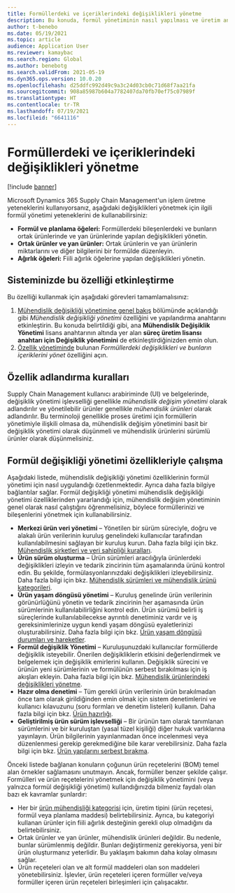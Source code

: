 ```yaml
---
title: Formüllerdeki ve içeriklerindeki değişiklikleri yönetme
description: Bu konuda, formül yönetiminin nasıl yapılması ve üretim ana verilerinin işlenmesine yapılan değişikliklerin nasıl yönetileceği açıklanmaktadır.
author: t-benebo
ms.date: 05/19/2021
ms.topic: article
audience: Application User
ms.reviewer: kamaybac
ms.search.region: Global
ms.author: benebotg
ms.search.validFrom: 2021-05-19
ms.dyn365.ops.version: 10.0.20
ms.openlocfilehash: d25ddfc992d49c9a3c24d03cb0c71d68f7aa21fa
ms.sourcegitcommit: 908a85987b604a7782407da70fb70ef75c07989f
ms.translationtype: HT
ms.contentlocale: tr-TR
ms.lasthandoff: 07/19/2021
ms.locfileid: "6641116"
---
```

# <a name="manage-changes-in-formulas-and-their-ingredients"></a>Formüllerdeki ve içeriklerindeki değişiklikleri yönetme

[!include [banner](../includes/banner.md)]

Microsoft Dynamics 365 Supply Chain Management'un işlem üretme yeteneklerini kullanıyorsanız, aşağıdaki değişiklikleri yönetmek için ilgili formül yönetimi yeteneklerini de kullanabilirsiniz:

- **Formül ve planlama öğeleri:** Formüllerdeki bileşenlerdeki ve bunların ortak ürünlerinde ve yan ürünlerinde yapılan değişiklikleri yönetin.
- **Ortak ürünler ve yan ürünler:** Ortak ürünlerin ve yan ürünlerin miktarlarını ve diğer bilgilerini bir formülde düzenleyin.
- **Ağırlık öğeleri:** Fiili ağırlık öğelerine yapılan değişiklikleri yönetin.

## <a name="turn-on-this-feature-in-your-system"></a>Sisteminizde bu özelliği etkinleştirme

Bu özelliği kullanmak için aşağıdaki görevleri tamamlamalısınız:

1. [Mühendislik değişikliği yönetimine genel bakış](product-engineering-overview.md) bölümünde açıklandığı gibi *Mühendislik değişikliği yönetimi* özelliğini ve yapılandırma anahtarını etkinleştirin. Bu konuda belirtildiği gibi, ana **Mühendislik Değişiklik Yönetimi** lisans anahtarının altında yer alan **süreç üretim lisansı anahtarı için Değişiklik yönetimini** de etkinleştirdiğinizden emin olun.
1. [Özellik yönetiminde](../../fin-ops-core/fin-ops/get-started/feature-management/feature-management-overview.md) bulunan *Formüllerdeki değişiklikleri ve bunların içeriklerini yönet* özelliğini açın.

## <a name="feature-naming-conventions"></a>Özellik adlandırma kuralları

Supply Chain Management kullanıcı arabiriminde (UI) ve belgelerinde, değişiklik yönetimi işlevselliği genellikle *mühendislik değişim yönetimi* olarak adlandırılır ve yönetilebilir ürünler genellikle *mühendislik ürünleri* olarak adlandırılır. Bu terminoloji genellikle proses üretimi için formüllerin yönetimiyle ilişkili olmasa da, mühendislik değişim yönetimini basit bir değişiklik yönetimi olarak düşünmeli ve mühendislik ürünlerini sürümlü ürünler olarak düşünmelisiniz.

## <a name="work-with-formula-change-management-features"></a>Formül değişikliği yönetimi özellikleriyle çalışma

Aşağıdaki listede, mühendislik değişikliği yönetimi özelliklerinin formül yönetimi için nasıl uygulandığı özetlenmektedir. Ayrıca daha fazla bilgiye bağlantılar sağlar. Formül değişikliği yönetimi mühendislik değişikliği yönetimi özelliklerinden yararlandığı için, mühendislik değişim yönetiminin genel olarak nasıl çalıştığını öğrenmelisiniz, böylece formüllerinizi ve bileşenlerini yönetmek için kullanabilirsiniz.

- **Merkezi ürün veri yönetimi** – Yönetilen bir sürüm süreciyle, doğru ve alakalı ürün verilerinin kuruluş genelindeki kullanıcılar tarafından kullanılabilmesini sağlayan bir kuruluş kurun. Daha fazla bilgi için bkz. [Mühendislik şirketleri ve veri sahipliği kuralları](engineering-org-data-ownership-rules.md).
- **Ürün sürüm oluşturma** – Ürün sürümleri aracılığıyla ürünlerdeki değişiklikleri izleyin ve tedarik zincirinin tüm aşamalarında ürünü kontrol edin. Bu şekilde, formülasyonlarınızdaki değişiklikleri izleyebilirsiniz. Daha fazla bilgi için bkz. [Mühendislik sürümleri ve mühendislik ürünü kategorileri](engineering-versions-product-category.md).
- **Ürün yaşam döngüsü yönetimi** – Kuruluş genelinde ürün verilerinin görünürlüğünü yönetin ve tedarik zincirinin her aşamasında ürün sürümlerinin kullanılabilirliğini kontrol edin. Ürün sürümü belirli iş süreçlerinde kullanılabilecekse ayrıntılı denetiminiz vardır ve iş gereksinimlerinize uygun kendi yaşam döngüsü eyaletlerinizi oluşturabilirsiniz. Daha fazla bilgi için bkz. [Ürün yaşam döngüsü durumları ve hareketler](product-lifecycle-state-transactions.md).
- **Formül değişiklik Yönetimi** – Kuruluşunuzdaki kullanıcılar formüllerde değişiklik isteyebilir. Önerilen değişikliklerin etkisini değerlendirmek ve belgelemek için değişiklik emirlerini kullanın. Değişiklik sürecini ve ürünün yeni sürümlerinin ve formülünün serbest bırakılması için iş akışları ekleyin. Daha fazla bilgi için bkz. [Mühendislik ürünlerindeki değişiklikleri yönetme](engineering-change-management.md).
- **Hazır olma denetimi** – Tüm gerekli ürün verilerinin ürün bırakılmadan önce tam olarak girildiğinden emin olmak için sistem denetimlerini ve kullanıcı kılavuzunu (soru formları ve denetim listeleri) kullanın. Daha fazla bilgi için bkz. [Ürün hazırlığı](product-readiness.md).
- **Geliştirilmiş ürün sürüm işlevselliği** – Bir ürünün tam olarak tanımlanan sürümlerini ve bir kuruluştan (yasal tüzel kişiliği) diğer hukuk varlıklarına yayınlayın. Ürün bilgilerinin yayınlanmadan önce incelenmesi veya düzenlenmesi gerekip gerekmediğine bile karar verebilirsiniz. Daha fazla bilgi için bkz. [Ürün yapılarını serbest bırakma](release-product-structure.md).

Önceki listede bağlanan konuların çoğunun ürün reçetelerini (BOM) temel alan örnekler sağlamasını unutmayın. Ancak, formüller benzer şekilde çalışır. Formülleri ve ürün reçetelerini yönetmek için değişiklik yönetimini (veya yalnızca formül değişikliği yönetimi) kullandığınızda bilmeniz faydalı olan bazı ek kavramlar şunlardır:

- Her bir [ürün mühendisliği kategorisi](engineering-versions-product-category.md) için, üretim tipini (ürün reçetesi, formül veya planlama maddesi) belirtebilirsiniz. Ayrıca, bu kategoriyi kullanan ürünler için fiili ağırlık desteğinin gerekli olup olmadığını da belirtebilirsiniz.
- Ortak ürünler ve yan ürünler, mühendislik ürünleri değildir. Bu nedenle, bunlar sürümlenmiş değildir. Bunları değiştirmeniz gerekiyorsa, yeni bir ürün oluşturmanız yeterlidir. Bu yaklaşım bakımın daha kolay olmasını sağlar.
- Ürün reçeteleri olan ve alt formül maddeleri olan son maddeleri yönetebilirsiniz. İşlevler, ürün reçeteleri içeren formüller ve/veya formüller içeren ürün reçeteleri birleşimleri için çalışacaktır.
